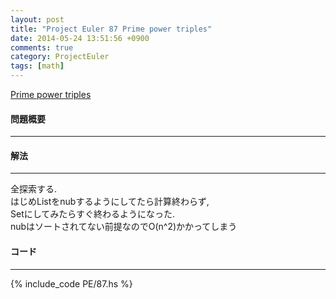 ```yaml
---
layout: post
title: "Project Euler 87 Prime power triples"
date: 2014-05-24 13:51:56 +0900
comments: true
category: ProjectEuler
tags: [math]
---
```


[Prime power triples](http://projecteuler.net/problem=87)

#### 問題概要

****

#### 解法

****

全探索する.  
はじめListをnubするようにしてたら計算終わらず,  
Setにしてみたらすぐ終わるようになった.  
nubはソートされてない前提なのでO(n^2)かかってしまう

#### コード

****

{% include_code PE/87.hs %}
